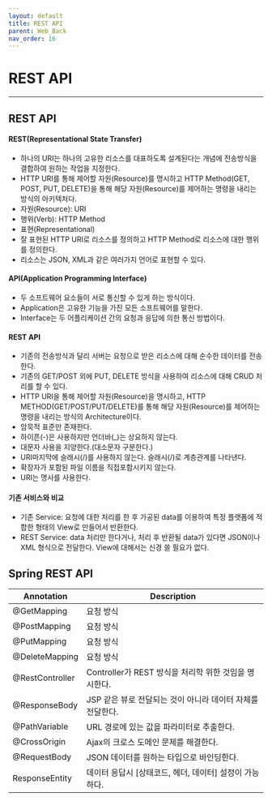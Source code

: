 ```yaml
---
layout: default
title: REST API
parent: Web_Back
nav_order: 16
---
```


# REST API

---

## REST API

#### REST(Representational State Transfer)

- 하나의 URI는 하나의 고유한 리소스를 대표하도록 설계된다는 개념에 전송방식을 결합하여 원하는 작업을 지정한다.
- HTTP URI를 통해 제어할 자원(Resource)를 명시하고 HTTP Method(GET, POST, PUT, DELETE)을 통해 해당 자원(Resource)를 제어하는 명령을 내리는 방식의 아키텍처다.
- 자원(Resource): URI
- 행위(Verb): HTTP Method
- 표현(Representational)
- 잘 표현된 HTTP URI로 리소스를 정의하고 HTTP Method로 리소스에 대한 행위를 정의한다.
- 리소스는 JSON, XML과 같은 여러가지 언어로 표현할 수 있다.

#### API(Application Programming Interface)

- 두 소프트웨어 요소들이 서로 통신할 수 있게 하는 방식이다.
- Application은 고유한 기능을 가진 모든 소프트웨어를 말한다.
- Interface는 두 어플리케이션 간의 요청과 응답에 의한 통신 방법이다.

#### REST API

- 기존의 전송방식과 달리 서버는 요청으로 받은 리소스에 대해 순수한 데이터를 전송한다.
- 기존의 GET/POST 외에 PUT, DELETE 방식을 사용하여 리소스에 대해 CRUD 처리를 할 수 있다.
- HTTP URI을 통해 제어할 자원(Resource)을 명시하고, HTTP METHOD(GET/POST/PUT/DELETE)를 통해 해당 자원(Resource)를 제어하는 명령을 내리는 방식의 Architecture이다.
- 암묵적 표준만 존재한다.
- 하이픈(-)은 사용하지만 언더바(\_)는 상요하지 않는다.
- 대문자 사용을 지양한다.(대소문자 구분한다.)
- URI마지막에 슬래시(/)를 사용하지 않는다. 슬래시(/)로 계층관계를 나타낸다.
- 확장자가 포함된 파일 이름을 직접포함시키지 않는다.
- URI는 명사를 사용한다.

#### 기존 서비스와 비교

- 기존 Service: 요청에 대한 처리를 한 후 가공된 data를 이용하여 특정 플랫폼에 적합한 형태의 View로 만들어서 반환한다.
- REST Service: data 처리만 한다거나, 처리 후 반환될 data가 있다면 JSON이나 XML 형식으로 전달한다. View에 대해서는 신경 쓸 필요가 없다.

## Spring REST API

| Annotation      | Description                                                |
| --------------- | ---------------------------------------------------------- |
| @GetMapping     | 요청 방식                                                  |
| @PostMapping    | 요청 방식                                                  |
| @PutMapping     | 요청 방식                                                  |
| @DeleteMapping  | 요청 방식                                                  |
| @RestController | Controller가 REST 방식을 처리학 위한 것임을 명시한다.      |
| @ResponseBody   | JSP 같은 뷰로 전달되는 것이 아니라 데이터 자체를 전달한다. |
| @PathVariable   | URL 경로에 있는 값을 파라미터로 추출한다.                  |
| @CrossOrigin    | Ajax의 크로스 도메인 문제를 해결한다.                      |
| @RequestBody    | JSON 데이터를 원하는 타입으로 바인딩한다.                  |
| ResponseEntity  | 데이터 응답시 [상태코드, 헤더, 데이터] 설정이 가능하다.    |
